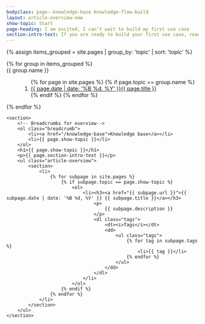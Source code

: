 ```yaml
---
bodyclass: page--knowledge-base knowledge-flow-build
layout: article-overview-new
show-topic: Start
page-heading: I am excited, I can’t wait to build my first use case
section-intro-text: If you are ready to build your first use case, read these articles to get a flying start.
---
```


<!-- THIS PAGE CONTAINS THE INDEX FOR THIS FOLDER -->

<div class="article-container">
    {% assign items_grouped = site.pages | group_by: 'topic' | sort: 'topic' %}
    <dl class="article-toc">
        {% for group in items_grouped %}
            <dt data-group="{{ group.name }}">{{ group.name }}</dt>
            <dd>
                <ol class="list-ordered">
                    {% for page in site.pages %}
                        {% if page.topic == group.name %}
                            <li><a href="{{ page.url }}">{{ page.date | date: '%B %d, %Y' }}{{ page.title }}</a></li>
                        {% endif %}
                    {% endfor %}
                </ol>
            </dd>
        {% endfor %}
    </dl>
    
    <section>
        <!-- Breadcrumbs for overview-->
		<ol class="breadcrumb">
			<li><a href="/knowledge-base">Knowledge base</a></li>
			<li>{{ page.show-topic }}</li>
		</ol>
        <h1>{{ page.show-topic }}</h1>
        <p>{{ page.section-intro-text }}</p>
        <ul class="article-overview">
            <section>
                <li>
                    {% for subpage in site.pages %}
                        {% if subpage.topic == page.show-topic %}
                            <ol>
                                <li><h3><a href="{{ subpage.url }}">{{ subpage.date | date: '%B %d, %Y' }} {{ subpage.title }}</a></h3>
                                    <p>
                                        {{ subpage.description }}
                                    </p>
                                    <dl class="tags">
                                        <dt><i>Tags</i></dt>
                                        <dd>
                                            <ul class="tags">
                                    			{% for tag in subpage.tags %}
                                					<li>{{ tag }}</li>
                                				{% endfor %}
                                			</ul>
                                        </dd>
                                    </dl>
                                </li>
                            </ol>
                        {% endif %}
                    {% endfor %}
                </li>
            </section>
        </ul>
    </section>
</div>